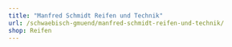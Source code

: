 ```yaml
---
title: "Manfred Schmidt Reifen und Technik"
url: /schwaebisch-gmuend/manfred-schmidt-reifen-und-technik/
shop: Reifen
---
```

